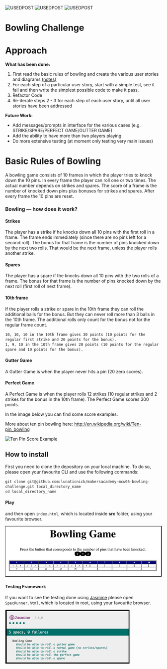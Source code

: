 ![USEDPOST](https://img.shields.io/badge/USES-HTML-green.svg?style=for-the-badge) ![USEDPOST](https://img.shields.io/badge/USES-GIT-orange.svg?style=for-the-badge) ![USEDPOST](https://img.shields.io/badge/USES-Javascript-blue.svg?style=for-the-badge)

Bowling Challenge
=================
# Approach
**What has been done:**
1. First read the basic rules of bowling and create the various user stories and diagrams [(notes)](./docs/details.jpg)
2. For each step of a particular user story, start with a simple test, see it fail and then write the simplest possible code to make it pass.
4. Refactor Code
5. Re-iterate steps 2 - 3 for each step of each user story, until all user stories have been addressed

**Future Work:**
* Add messages/prompts in interface for the various cases (e.g. STRIKE/SPARE/PERFECT GAME/GUTTER GAME)
* Add the ability to have more than two players playing
* Do more extensive testing (at moment only testing very main issues)

# Basic Rules of Bowling

A bowling game consists of 10 frames in which the player tries to knock down the 10 pins. In every frame the player can roll one or two times. The actual number depends on strikes and spares. The score of a frame is the number of knocked down pins plus bonuses for strikes and spares. After every frame the 10 pins are reset.

### Bowling — how does it work?

#### Strikes

The player has a strike if he knocks down all 10 pins with the first roll in a frame. The frame ends immediately (since there are no pins left for a second roll). The bonus for that frame is the number of pins knocked down by the next two rolls. That would be the next frame, unless the player rolls another strike.

#### Spares

The player has a spare if the knocks down all 10 pins with the two rolls of a frame. The bonus for that frame is the number of pins knocked down by the next roll (first roll of next frame).

#### 10th frame

If the player rolls a strike or spare in the 10th frame they can roll the additional balls for the bonus. But they can never roll more than 3 balls in the 10th frame. The additional rolls only count for the bonus not for the regular frame count.

    10, 10, 10 in the 10th frame gives 30 points (10 points for the regular first strike and 20 points for the bonus).
    1, 9, 10 in the 10th frame gives 20 points (10 points for the regular spare and 10 points for the bonus).

#### Gutter Game

A Gutter Game is when the player never hits a pin (20 zero scores).

#### Perfect Game

A Perfect Game is when the player rolls 12 strikes (10 regular strikes and 2 strikes for the bonus in the 10th frame). The Perfect Game scores 300 points.

In the image below you can find some score examples.

More about ten pin bowling here: http://en.wikipedia.org/wiki/Ten-pin_bowling

![Ten Pin Score Example](images/example_ten_pin_scoring.png)

## How to install

First you need to clone the depository on your local machine. To do so, please open your favourite CLI and use the following commands:

```
git clone git@github.com:lunaticnick/makersacademy-mcw05-bowling-challenge.git local_directory_name
cd local_directory_name
```

#### Play ####

and then open ```index.html```, which is located inside **src** folder, using your favourite browser.

![Game interface](images/game.png)


#### Testing Framework ####

If you want to see the testing done using [Jasmine](https://jasmine.github.io) please open ```SpecRunner.html```, which is located in root, using your favourite browser.

![test interface](images/tests.png)
